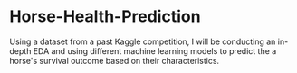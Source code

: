 # Horse-Health-Prediction
Using a dataset from a past Kaggle competition, I will be conducting an in-depth EDA and using different machine learning models to predict the a horse's survival outcome based on their characteristics.   
